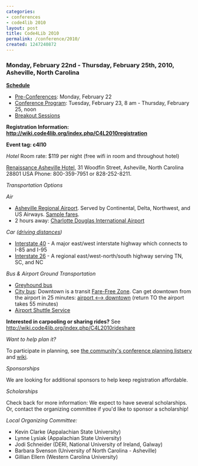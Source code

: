 ```yaml
---
categories:
- conferences
- code4lib 2010
layout: post
title: Code4Lib 2010
permalink: /conference/2010/
created: 1247240872
---
```

<h3><strong>Monday, February 22nd - Thursday, February 25th, 2010, Asheville, North Carolina</strong></h3>

<strong><a href="/conference/2010/schedule">Schedule</a></strong>
<ul>
    <li><a href="/conference/2010/schedule#preconf">Pre-Conferences</a>: Monday, February 22</li>
    <li><a href="/conference/2010/schedule#conf">Conference Program</a>: Tuesday, February 23, 8 am - Thursday, February 25, noon</li>
    <li><a href="/conference/2010/breakouts">Breakout Sessions</a></li>
</ul>

<strong>Registration Information: <a href="https://wiki.code4lib.org/index.php/C4L2010registration">http://wiki.code4lib.org/index.php/C4L2010registration</a></strong>

<strong>Event tag: c4l10</strong>

<em>Hotel</em>
Room rate: $119 per night (free wifi in room and throughout hotel)

<a href="https://www.marriott.com/hotels/hotel-information/travel/avlbr-renaissance-asheville-hotel/">Renaissance Asheville Hotel</a>, 31 Woodfin Street, Asheville, North Carolina 28801 USA
Phone: 800-359-7951 or 828-252-8211.
<!--break-->

<em>Transportation Options</em>
<div><em>Air</em></div>
<ul>
    <li><a href="http://www.flyavl.com/">Asheville Regional Airport</a>. Served by Continental, Delta, Northwest, and US Airways. <a
    href="http://www.farecompare.com/maps/myAirportCategoryMap.html?departure=AVL&category=Domestic">Sample fares</a>.</li>
    <li>2 hours away: <a href="http://www.charlotteairport.com">Charlotte Douglas International Airport</a></li>
</ul>
<div><em>Car (<a href="http://www.exploreasheville.com/local-info/mileage/index.aspx">driving distances</a>)</em></div>
<ul>
    <li><a href="http://en.wikipedia.org/wiki/Interstate_40">Interstate 40</a> - A major east/west interstate highway which connects to I-85 and I-95</li>
    <li><a href="http://en.wikipedia.org/wiki/Interstate_26">Interstate 26</a> - A regional east/west-north/south highway serving TN, SC, and NC</li>
</ul>
<div><em>Bus & Airport Ground Transportation</em></div>
<ul>
    <li><a href="http://www.greyhound.com/home/TicketCenter/en/terminal.asp?city=340054">Greyhound bus</a></li>
    <li><a href="http://www.ashevillenc.gov/residents/transportation/city_bus/default.aspx?id=946">City bus</a>: Downtown is a transit <a href="http://www.ashevillenc.gov/residents/transportation/city_bus/default.aspx?id=1018">Fare-Free Zone</a>. Can get downtown from the airport in 25 minutes: <a href="http://www.ashevillenc.gov/residents/transportation/city_bus/default.aspx?id=968">airport <--> downtown</a> (return TO the airport takes 55 minutes)</li>
    <li><a href="http://www.ashevilleairportexpress.com/">Airport Shuttle Service</a></li>
</ul>

<p><strong>Interested in carpooling or sharing rides?</strong> See <a href="http://wiki.code4lib.org/index.php/C4L2010rideshare">http://wiki.code4lib.org/index.php/C4L2010rideshare</a></p>

<p><em> Want to help plan it? </em></p>
<p>To participate in planning, see <a href="http://groups.google.com/group/code4libcon">the community's conference planning listserv</a> and <a href="http://wiki.code4lib.org/index.php/Category:Code4Lib2010">wiki</a>.</p>

<p><em>Sponsorships</em></p>
<p>We are looking for additional sponsors to help keep registration affordable.</p>

<p><em>Scholarships</em></p>
<p>Check back for more information: We expect to have several scholarships. Or, contact the organizing committee if you'd like to sponsor a scholarship!</p>

<p><em>Local Organizing Committee:</em></p>
<ul>
    <li>Kevin Clarke (Appalachian State University)</li>
    <li>Lynne Lysiak (Appalachian State University)</li>
    <li>Jodi Schneider (DERI, National University of Ireland, Galway)</li>
    <li>Barbara Svenson (University of North Carolina - Asheville)</li>
    <li>Gillian Ellern (Western Carolina University)</li>
</ul>

